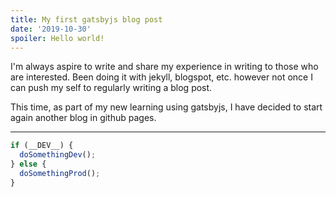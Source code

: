 ```yaml
---
title: My first gatsbyjs blog post
date: '2019-10-30'
spoiler: Hello world!
---
```


I'm always aspire to write and share my experience in writing to those who are interested.
Been doing it with jekyll, blogspot, etc. however not once I can push my self to regularly writing a blog post.

This time, as part of my new learning using gatsbyjs, I have decided to start again another blog in github pages.

---



```js
if (__DEV__) {
  doSomethingDev();
} else {
  doSomethingProd();
}
```